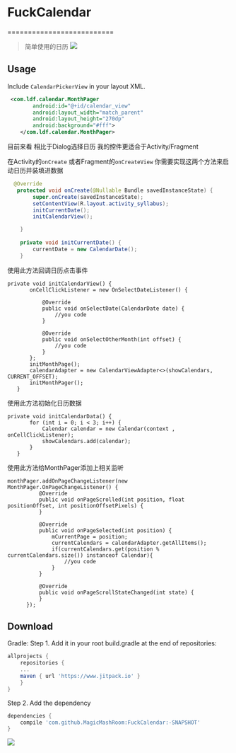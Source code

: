 # FuckCalendar
==========================
> 简单使用的日历
![](https://github.com/MagicMashRoom/FuckCalendar/blob/master/raw/examples.gif)

Usage
-----

Include `CalendarPickerView` in your layout XML.

```xml
 <com.ldf.calendar.MonthPager
        android:id="@+id/calendar_view"
        android:layout_width="match_parent"
        android:layout_height="270dp"
        android:background="#fff">
    </com.ldf.calendar.MonthPager>
```

目前来看 相比于Dialog选择日历 我的控件更适合于Activity/Fragment

在Activity的`onCreate`   或者Fragment的`onCreateView`  你需要实现这两个方法来启动日历并装填进数据
```java
  @Override
   protected void onCreate(@Nullable Bundle savedInstanceState) {
        super.onCreate(savedInstanceState);
        setContentView(R.layout.activity_syllabus);
        initCurrentDate();
        initCalendarView();

    }
    
    private void initCurrentDate() {
        currentDate = new CalendarDate();
    }
 ```
使用此方法回调日历点击事件
 ```
private void initCalendarView() {
        onCellClickListener = new OnSelectDateListener() {

            @Override
            public void onSelectDate(CalendarDate date) {
                //you code
            }

            @Override
            public void onSelectOtherMonth(int offset) {
                //you code
            }
        };
        initMonthPage();
        calendarAdapter = new CalendarViewAdapter<>(showCalendars, CURRENT_OFFSET);
        initMonthPager();
    } 
 ```
 
 使用此方法初始化日历数据
 
 ```
 private void initCalendarData() {
        for (int i = 0; i < 3; i++) {
            Calendar calendar = new Calendar(context , onCellClickListener);
            showCalendars.add(calendar);
        }
    }
 ```
 使用此方法给MonthPager添加上相关监听
  ```
  monthPager.addOnPageChangeListener(new MonthPager.OnPageChangeListener() {
            @Override
            public void onPageScrolled(int position, float positionOffset, int positionOffsetPixels) {
            }

            @Override
            public void onPageSelected(int position) {
                mCurrentPage = position;
                currentCalendars = calendarAdapter.getAllItems();
                if(currentCalendars.get(position % currentCalendars.size()) instanceof Calendar){
                    //you code
                }
            }

            @Override
            public void onPageScrollStateChanged(int state) {
            }
        });
  ```
 
Download
--------
Gradle:
Step 1. Add it in your root build.gradle at the end of repositories:
```groovy
allprojects {
    repositories {
	...
	maven { url 'https://www.jitpack.io' }
    }
}
 ```	
Step 2. Add the dependency
```groovy
dependencies {
    compile 'com.github.MagicMashRoom:FuckCalendar:-SNAPSHOT'
}
```

[![](https://www.jitpack.io/v/MagicMashRoom/FuckCalendar.svg)](https://www.jitpack.io/#MagicMashRoom/FuckCalendar)
